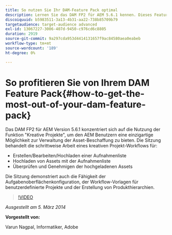 ```yaml
---
title: So nutzen Sie Ihr DAM-Feature Pack optimal
description: Lernen Sie das DAM FP2 für AEM 5.6.1 kennen. Dieses Feature Pack konzentriert sich auf die Nutzung der Funktionalität "Kreative Projekte", um Ihnen eine einzigartige Möglichkeit zur Verwaltung der Asset-Beschaffung zu bieten. Die Sitzung behandelt die schrittweise Arbeit eines kreativen Projekt-Workflows zum Erstellen, Bearbeiten und Hochladen einer Aufnahmenliste sowie zum Hochladen von Assets auf die Aufnahmenliste. Außerdem werden die Überprüfung und Genehmigung der hochgeladenen Assets behandelt. Außerdem erfahren Sie mehr über die Konfiguration der Aufgabenoberfläche, die Workflow-Vorlagen für benutzerdefinierte Projekte und die Erstellung von Produkthierarchien.
discoiquuid: b5983511-3a13-4b31-aa22-738b85709b79
targetaudience: target-audience advanced
exl-id: 13067227-3006-407d-9450-c976cd6c8805
duration: 2919
source-git-commit: 9a297cda953d4414131657f9ac84580aea0eabeb
workflow-type: tm+mt
source-wordcount: '189'
ht-degree: 0%

---
```


# So profitieren Sie von Ihrem DAM Feature Pack{#how-to-get-the-most-out-of-your-dam-feature-pack}

Das DAM FP2 für AEM Version 5.6.1 konzentriert sich auf die Nutzung der Funktion &quot;Kreative Projekte&quot;, um den AEM Benutzern eine einzigartige Möglichkeit zur Verwaltung der Asset-Beschaffung zu bieten. Die Sitzung behandelt die schrittweise Arbeit eines kreativen Projekt-Workflows für:

* Erstellen/Bearbeiten/Hochladen einer Aufnahmenliste
* Hochladen von Assets mit der Aufnahmenliste
* Überprüfen und Genehmigen der hochgeladenen Assets

Die Sitzung demonstriert auch die Fähigkeit der Aufgabenoberflächenkonfiguration, der Workflow-Vorlagen für benutzerdefinierte Projekte und der Erstellung von Produkthierarchien.

>[!VIDEO](https://video.tv.adobe.com/v/19523/?quality=9)

*Ausgestellt am 5. März 2014*

**Vorgestellt von:**

Varun Nagpal, Informatiker, Adobe

<!--
[Get back to the Overview](https://helpx.adobe.com/experience-manager/kt/eseminars/gems/aem-index.html)
-->
